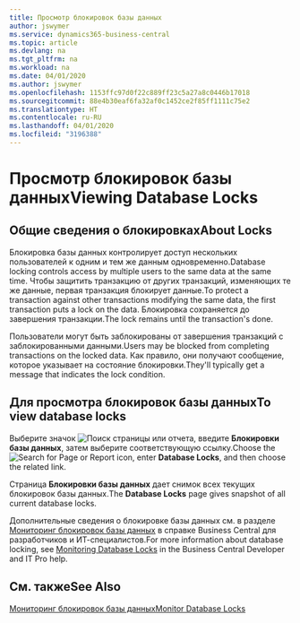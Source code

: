 ```yaml
---
title: Просмотр блокировок базы данных
author: jswymer
ms.service: dynamics365-business-central
ms.topic: article
ms.devlang: na
ms.tgt_pltfrm: na
ms.workload: na
ms.date: 04/01/2020
ms.author: jswymer
ms.openlocfilehash: 1153ffc97d0f22c889ff23c5a27a8c0446b17018
ms.sourcegitcommit: 88e4b30eaf6fa32af0c1452ce2f85ff1111c75e2
ms.translationtype: HT
ms.contentlocale: ru-RU
ms.lasthandoff: 04/01/2020
ms.locfileid: "3196388"
---
```

# <a name="viewing-database-locks"></a><span data-ttu-id="1536e-102">Просмотр блокировок базы данных</span><span class="sxs-lookup"><span data-stu-id="1536e-102">Viewing Database Locks</span></span>

## <a name="about-locks"></a><span data-ttu-id="1536e-103">Общие сведения о блокировках</span><span class="sxs-lookup"><span data-stu-id="1536e-103">About Locks</span></span>

<span data-ttu-id="1536e-104">Блокировка базы данных контролирует доступ нескольких пользователей к одним и тем же данным одновременно.</span><span class="sxs-lookup"><span data-stu-id="1536e-104">Database locking controls access by multiple users to the same data at the same time.</span></span> <span data-ttu-id="1536e-105">Чтобы защитить транзакцию от других транзакций, изменяющих те же данные, первая транзакция блокирует данные.</span><span class="sxs-lookup"><span data-stu-id="1536e-105">To protect a transaction against other transactions modifying the same data, the first transaction puts a lock on the data.</span></span> <span data-ttu-id="1536e-106">Блокировка сохраняется до завершения транзакции.</span><span class="sxs-lookup"><span data-stu-id="1536e-106">The lock remains until the transaction's done.</span></span>

<span data-ttu-id="1536e-107">Пользователи могут быть заблокированы от завершения транзакций с заблокированными данными.</span><span class="sxs-lookup"><span data-stu-id="1536e-107">Users may be blocked from completing transactions on the locked data.</span></span> <span data-ttu-id="1536e-108">Как правило, они получают сообщение, которое указывает на состояние блокировки.</span><span class="sxs-lookup"><span data-stu-id="1536e-108">They'll typically get a message that indicates the lock condition.</span></span>

## <a name="to-view-database-locks"></a><span data-ttu-id="1536e-109">Для просмотра блокировок базы данных</span><span class="sxs-lookup"><span data-stu-id="1536e-109">To view database locks</span></span>

<span data-ttu-id="1536e-110">Выберите значок ![Поиск страницы или отчета](media/ui-search/search_small.png "Значок поиска страницы или отчета"), введите **Блокировки базы данных**, затем выберите соответствующую ссылку.</span><span class="sxs-lookup"><span data-stu-id="1536e-110">Choose the ![Search for Page or Report](media/ui-search/search_small.png "Search for Page or Report icon") icon, enter **Database Locks**, and then choose the related link.</span></span>

<span data-ttu-id="1536e-111">Страница **Блокировки базы данных** дает снимок всех текущих блокировок базы данных.</span><span class="sxs-lookup"><span data-stu-id="1536e-111">The **Database Locks** page gives snapshot of all current database locks.</span></span>

<span data-ttu-id="1536e-112">Дополнительные сведения о блокировке базы данных см. в разделе [Мониторинг блокировок базы данных](/dynamics365/business-central/a/dev-itpro/administration/monitor-database-locks) в справке Business Central для разработчиков и ИТ-специалистов.</span><span class="sxs-lookup"><span data-stu-id="1536e-112">For more information about database locking, see [Monitoring Database Locks](/dynamics365/business-central/a/dev-itpro/administration/monitor-database-locks) in the Business Central Developer and IT Pro help.</span></span>

## <a name="see-also"></a><span data-ttu-id="1536e-113">См. также</span><span class="sxs-lookup"><span data-stu-id="1536e-113">See Also</span></span>

[<span data-ttu-id="1536e-114">Мониторинг блокировок базы данных</span><span class="sxs-lookup"><span data-stu-id="1536e-114">Monitor Database Locks</span></span>](/dynamics365/business-central/a/dev-itpro/administration/monitor-database-locks) 
